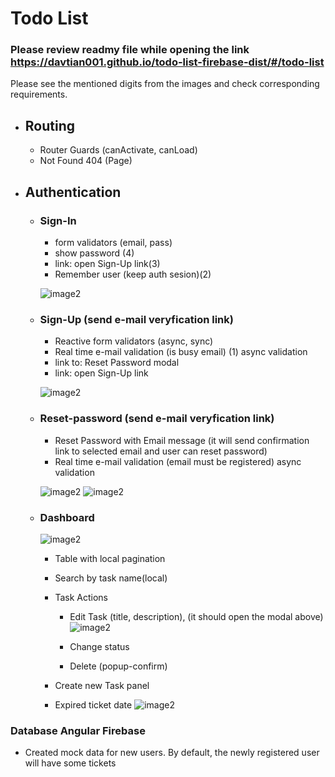 # Todo List 
 ### Please review readmy file while opening the link https://davtian001.github.io/todo-list-firebase-dist/#/todo-list


Please see the mentioned digits from the images and check corresponding requirements.


* ## Routing ##
  * Router Guards (canActivate, canLoad)
  * Not Found 404 (Page) 
  
  
* ## Authentication ##
   * ### Sign-In ###
     * form validators (email, pass)
     * show password (4)
     * link: open Sign-Up link(3)
     * Remember user (keep auth sesion)(2)

     ![image2](https://i.ibb.co/f8ZM3qc/sign-in.png)
      
  * ### Sign-Up (send e-mail veryfication link)
    * Reactive form validators (async, sync)
    * Real time e-mail validation (is busy email) (1) async validation
    * link to: Reset Password modal
    * link: open Sign-Up link

    ![image2](https://i.ibb.co/bNSxLv1/sign-uppng.png)
    
  * ### Reset-password (send e-mail veryfication link)
    * Reset Password with Email message (it will send confirmation link to selected email and user can reset password)
    * Real time e-mail validation (email must be registered) async validation

    ![image2](https://i.ibb.co/ZMfbGDk/reset-pass.png)
    ![image2](https://i.ibb.co/q0ngY1d/reset-pass1.png)
    
    
  * ### Dashboard
    ![image2](https://i.ibb.co/6ZdDQLk/table1png.png)
        
    * Table with local pagination
    * Search by task name(local)
    * Task Actions
      * Edit Task (title, description), (it should open the modal above)
        ![image2](https://i.ibb.co/phSgDsk/editPNG.png)
        
      * Change status
      * Delete (popup-confirm)
      
    * Create new Task panel
    * Expired ticket date
      ![image2](https://i.ibb.co/tDd42vT/table2.png)
  
  
### Database Angular Firebase ###
* Created mock data for new users. By default, the newly registered user will have some tickets
